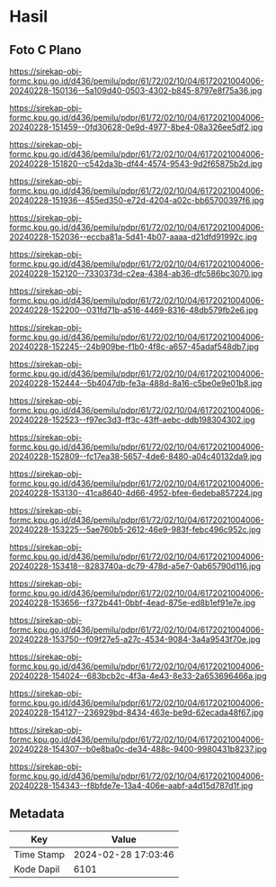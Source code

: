 # Hasil

## Foto C Plano

https://sirekap-obj-formc.kpu.go.id/d436/pemilu/pdpr/61/72/02/10/04/6172021004006-20240228-150136--5a109d40-0503-4302-b845-8797e8f75a36.jpg

https://sirekap-obj-formc.kpu.go.id/d436/pemilu/pdpr/61/72/02/10/04/6172021004006-20240228-151459--0fd30628-0e9d-4977-8be4-08a326ee5df2.jpg

https://sirekap-obj-formc.kpu.go.id/d436/pemilu/pdpr/61/72/02/10/04/6172021004006-20240228-151820--c542da3b-df44-4574-9543-9d2f65875b2d.jpg

https://sirekap-obj-formc.kpu.go.id/d436/pemilu/pdpr/61/72/02/10/04/6172021004006-20240228-151936--455ed350-e72d-4204-a02c-bb65700397f6.jpg

https://sirekap-obj-formc.kpu.go.id/d436/pemilu/pdpr/61/72/02/10/04/6172021004006-20240228-152036--eccba81a-5d41-4b07-aaaa-d21dfd91992c.jpg

https://sirekap-obj-formc.kpu.go.id/d436/pemilu/pdpr/61/72/02/10/04/6172021004006-20240228-152120--7330373d-c2ea-4384-ab36-dfc586bc3070.jpg

https://sirekap-obj-formc.kpu.go.id/d436/pemilu/pdpr/61/72/02/10/04/6172021004006-20240228-152200--031fd71b-a516-4469-8316-48db579fb2e6.jpg

https://sirekap-obj-formc.kpu.go.id/d436/pemilu/pdpr/61/72/02/10/04/6172021004006-20240228-152245--24b909be-f1b0-4f8c-a657-45adaf548db7.jpg

https://sirekap-obj-formc.kpu.go.id/d436/pemilu/pdpr/61/72/02/10/04/6172021004006-20240228-152444--5b4047db-fe3a-488d-8a16-c5be0e9e01b8.jpg

https://sirekap-obj-formc.kpu.go.id/d436/pemilu/pdpr/61/72/02/10/04/6172021004006-20240228-152523--f97ec3d3-ff3c-43ff-aebc-ddb198304302.jpg

https://sirekap-obj-formc.kpu.go.id/d436/pemilu/pdpr/61/72/02/10/04/6172021004006-20240228-152809--fc17ea38-5657-4de6-8480-a04c40132da9.jpg

https://sirekap-obj-formc.kpu.go.id/d436/pemilu/pdpr/61/72/02/10/04/6172021004006-20240228-153130--41ca8640-4d66-4952-bfee-6edeba857224.jpg

https://sirekap-obj-formc.kpu.go.id/d436/pemilu/pdpr/61/72/02/10/04/6172021004006-20240228-153225--5ae760b5-2612-46e9-983f-febc496c952c.jpg

https://sirekap-obj-formc.kpu.go.id/d436/pemilu/pdpr/61/72/02/10/04/6172021004006-20240228-153418--8283740a-dc79-478d-a5e7-0ab65790d116.jpg

https://sirekap-obj-formc.kpu.go.id/d436/pemilu/pdpr/61/72/02/10/04/6172021004006-20240228-153656--f372b441-0bbf-4ead-875e-ed8b1ef91e7e.jpg

https://sirekap-obj-formc.kpu.go.id/d436/pemilu/pdpr/61/72/02/10/04/6172021004006-20240228-153750--f09f27e5-a27c-4534-9084-3a4a9543f70e.jpg

https://sirekap-obj-formc.kpu.go.id/d436/pemilu/pdpr/61/72/02/10/04/6172021004006-20240228-154024--683bcb2c-4f3a-4e43-8e33-2a653696466a.jpg

https://sirekap-obj-formc.kpu.go.id/d436/pemilu/pdpr/61/72/02/10/04/6172021004006-20240228-154127--236929bd-8434-463e-be9d-62ecada48f67.jpg

https://sirekap-obj-formc.kpu.go.id/d436/pemilu/pdpr/61/72/02/10/04/6172021004006-20240228-154307--b0e8ba0c-de34-488c-9400-9980431b8237.jpg

https://sirekap-obj-formc.kpu.go.id/d436/pemilu/pdpr/61/72/02/10/04/6172021004006-20240228-154343--f8bfde7e-13a4-406e-aabf-a4d15d787d1f.jpg


## Metadata

| Key        | Value               |
| ---------- | ------------------- |
| Time Stamp | 2024-02-28 17:03:46 |
| Kode Dapil | 6101                |



